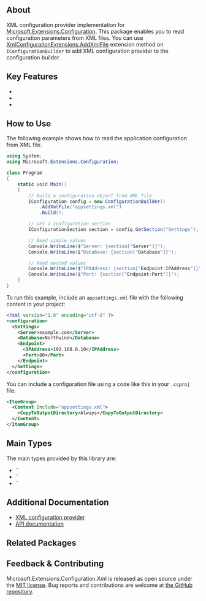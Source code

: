 ## About

<!-- A description of the package and where one can find more documentation -->

XML configuration provider implementation for [Microsoft.Extensions.Configuration](https://www.nuget.org/packages/Microsoft.Extensions.Configuration/). This package enables you to read configuration parameters from XML files. You can use [XmlConfigurationExtensions.AddXmlFile](https://learn.microsoft.com/dotnet/api/microsoft.extensions.configuration.xmlconfigurationextensions.addxmlfile) extension method on `IConfigurationBuilder` to add XML configuration provider to the configuration builder.

## Key Features

<!-- The key features of this package -->

*
*
*

## How to Use

<!-- A compelling example on how to use this package with code, as well as any specific guidelines for when to use the package -->

The following example shows how to read the application configuration from XML file.

```cs
using System;
using Microsoft.Extensions.Configuration;

class Program
{
    static void Main()
    {
        // Build a configuration object from XML file
        IConfiguration config = new ConfigurationBuilder()
            .AddXmlFile("appsettings.xml")
            .Build();

        // Get a configuration section
        IConfigurationSection section = config.GetSection("Settings");

        // Read simple values
        Console.WriteLine($"Server: {section["Server"]}");
        Console.WriteLine($"Database: {section["Database"]}");

        // Read nested values
        Console.WriteLine($"IPAddress: {section["Endpoint:IPAddress"]}");
        Console.WriteLine($"Port: {section["Endpoint:Port"]}");
    }
}
```

To run this example, include an `appsettings.xml` file with the following content in your project:

```xml
<?xml version="1.0" encoding="utf-8" ?>
<configuration>
  <Settings>
    <Server>example.com</Server>
    <Database>Northwind</Database>
    <Endpoint>
      <IPAddress>192.168.0.10</IPAddress>
      <Port>80</Port>
    </Endpoint>
  </Settings>  
</configuration>
```

You can include a configuration file using a code like this in your `.csproj` file:

```xml
<ItemGroup>
  <Content Include="appsettings.xml">
    <CopyToOutputDirectory>Always</CopyToOutputDirectory>
  </Content>
</ItemGroup>
```

## Main Types

<!-- The main types provided in this library -->

The main types provided by this library are:

* ``
* ``
* ``

## Additional Documentation

<!-- Links to further documentation -->

* [XML configuration provider](https://learn.microsoft.com/dotnet/core/extensions/configuration-providers#xml-configuration-provider)
* [API documentation](https://learn.microsoft.com/dotnet/api/microsoft.extensions.configuration.xml)

## Related Packages

<!-- The related packages associated with this package -->

## Feedback & Contributing

<!-- How to provide feedback on this package and contribute to it -->

Microsoft.Extensions.Configuration.Xml is released as open source under the [MIT license](https://licenses.nuget.org/MIT). Bug reports and contributions are welcome at [the GitHub repository](https://github.com/dotnet/runtime).